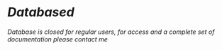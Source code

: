 # *Databased*

*Database is closed for regular users, for access and a complete set of documentation please contact me*